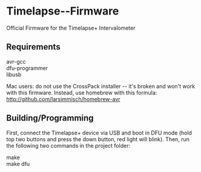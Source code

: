 Timelapse--Firmware
===================

Official Firmware for the Timelapse+ Intervalometer


Requirements
------------

avr-gcc  
dfu-programmer  
libusb  

Mac users: do not use the CrossPack installer -- it's broken and won't work with this firmware.  Instead, use homebrew with this formula: http://github.com/larsimmisch/homebrew-avr


Building/Programming
--------

First, connect the Timelapse+ device via USB and boot in DFU mode (hold top two buttons and press the down button, red light will blink).  Then, run the following two commands in the project folder:

make  
make dfu  



